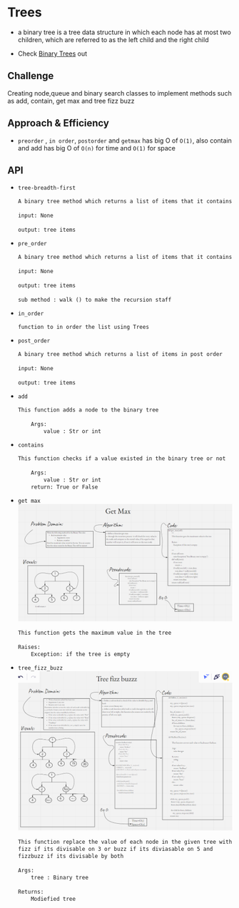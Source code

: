 # Trees
- a binary tree is a tree data structure in which each node has at most two children, which are referred to as the left child and the right child

- Check [Binary Trees](https://github.com/majedalswaeer/data-structures-and-algorithms/tree/trees/python/trees) out

## Challenge
Creating node,queue and binary search classes to implement methods such as add, contain, get max and tree fizz buzz

## Approach & Efficiency
- `preorder` , `in order`, `postorder` and `getmax` has big O of `O(1)`, also contain and add has big O of `O(n)` for time and `O(1)` for space

## API
- `tree-breadth-first`
    ```
    A binary tree method which returns a list of items that it contains

    input: None

    output: tree items
     ```

- `pre_order`

    ```
    A binary tree method which returns a list of items that it contains

    input: None

    output: tree items

    sub method : walk () to make the recursion staff

    ```
- `in_order`
    ```
    function to in order the list using Trees

    ```
- `post_order`

    ```
    A binary tree method which returns a list of items in post order

    input: None

    output: tree items

    ```
- `add`
    ```
    This function adds a node to the binary tree

        Args:
            value : Str or int
    ```
- `contains`
    ```
    This function checks if a value existed in the binary tree or not

        Args:
            value : Str or int
        return: True or False
    ```
- `get max`
    ![Get Max](getmax.PNG)
    ```
    This function gets the maximum value in the tree

    Raises:
        Exception: if the tree is empty
    ```
- `tree_fizz_buzz`
    ![Fizz Buzz](fizzbuzz.PNG)
    ```
    This function replace the value of each node in the given tree with fizz if its divisable on 3 or buzz if its diviasable on 5 and fizzbuzz if its divisable by both

    Args:
        tree : Binary tree

    Returns:
        Modiefied tree

    ```
